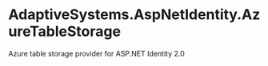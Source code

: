 AdaptiveSystems.AspNetIdentity.AzureTableStorage
================================================

Azure table storage provider for ASP.NET Identity 2.0
